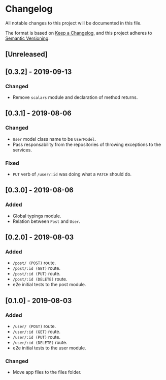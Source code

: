 # Changelog
All notable changes to this project will be documented in this file.

The format is based on [Keep a Changelog](https://keepachangelog.com/en/1.0.0/),
and this project adheres to [Semantic Versioning](https://semver.org/spec/v2.0.0.html).

## [Unreleased]

## [0.3.2] - 2019-09-13

### Changed

- Remove `scalars` module and declaration of method returns.

## [0.3.1] - 2019-08-06

### Changed

- `User` model class name to be `UserModel`.
- Pass responsability from the repositories of throwing exceptions to the services.

### Fixed

- `PUT` verb of `/user/:id` was doing what a `PATCH` should do.

## [0.3.0] - 2019-08-06

### Added

- Global typings module.
- Relation between `Post` and `User`.

## [0.2.0] - 2019-08-03

### Added

- `/post/ (POST)` route.
- `/post/:id (GET)` route.
- `/post/:id (PUT)` route.
- `/post/:id (DELETE)` route.
- e2e initial tests to the post module.

## [0.1.0] - 2019-08-03

### Added

- `/user/ (POST)` route.
- `/user/:id (GET)` route.
- `/user/:id (PUT)` route.
- `/user/:id (DELETE)` route.
- e2e initial tests to the user module.

### Changed

- Move app files to the files folder.
